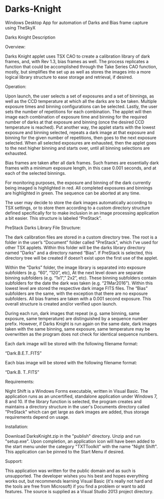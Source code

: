 # Darks-Knight
Windows Desktop  App for automation of Darks and Bias frame capture using TheSkyX

Darks Knight Description

Overview: 

Darks Knight applet uses TSX CAO to create a calibration library of dark frames, and, with Rev 1.3, bias frames as well.  The process replicates a function that could be accomplished through the Take Series CAO function, mostly, but simplifies the set up as well as stores the images into a more logical library structure to ease storage and retrieval, if desired.

Operation: 

Upon launch, the user selects a set of exposures and a set of binnings, as well as the CCD temperature at which all the darks are to be taken.  Multiple exposure times and binning configurations can be selected.  Lastly, the user sets the number of repetitions for each combination.  The applet will then image each combination of exposure time and binning for the required number of darks at that exposure and binning (once the desired CCD temperature is reached).  Put another way, the applet starts with the lowest exposure and binning selected, repeats a dark image at that exposure and binning for the given number of repetitions, then goes to the next exposure selected.  When all selected exposures are exhausted, then the applet goes to the next higher binning and starts over, until all binning selections are exhausted.

Bias frames are taken after all dark frames.  Such frames are essentially dark frames with a minimum exposure length, in this case 0.001 seconds, and at each of the selected binnings.

For monitoring purposes, the exposure and binning of the dark currently being imaged is highlighted in red.  All completed exposures and binnings are highlighted in green. The sequence can be aborted at any time.
   
The user may decide to store the dark images automatically according to TSX settings, or to store them according to a custom directory structure defined specifically for to make inclusion in an image processing application a bit easier.  This structure is labeled “PreStack”.

PreStack Darks Library File Structure:

The dark calibration files are stored in a custom directory tree.  The root is a folder in the user’s “Document” folder called "PreStack", which I’ve used for other TSX applets.  Within this folder will be the darks library directory named "Darks" and a directory named “Bias”.  If PreStack is selected, this directory tree will be created if doesn’t exist upon the first use of the applet.  
    
Within the “Darks” folder, the image library is separated into exposure subfolders (e.g. “60”, “120”, etc), At the next level down are separate binning subfolders (e.g. “1x1”,” 2x2”, etc).  These binning subfolders contain subfolders for the date the dark was taken (e.g. “21Mar2016”).  Within this lowest level are stored the respective dark image FITS files.  The “Bias” subfolders are the same, with the exception that there are no exposure subfolders.  All bias frames are taken with a 0.001 second exposure.  This overall structure is created and/or verified upon launch. 

During each run, dark images that repeat (e.g. same binning, same exposure, same temperature) are distinguished by a sequence number prefix.  However, if Darks Knight is run again on the same date, 
dark images taken with the same binning, same exposure, same temperature may be overwritten as the program does not check for identical sequence numbers.  

Each dark image will be stored with the following filename format:

   “Dark.B<binning>.E<time in seconds>.T<temperature>.<sequence number>.FITS”

Each bias image will be stored with the following filename format:

   “Dark.B<binning>. T<temperature>.<sequence number>.FITS”

Requirements:  

Night Shift is a Windows Forms executable, written in Visual Basic.  The application runs as an uncertified, standalone application under Windows 7, 8 and 10.  If the library function is selected, the program creates and maintains a directory structure in the user's Documents directory called "PreStack" which can get large as dark images are added, thus storage requirements depend on usage.  

Installation:  

Download DarksKnight.zip in the "publish" directory.  Unzip and run "setup.exe".  Upon completion, an application icon will have been added to the start menu under the category "TXTToolkit" with the name "Night Shift".  This application can be pinned to the Start Menu if desired.

Support:  

This application was written for the public domain and as such is unsupported. The developer wishes you his best and hopes everything works out, but recommends learning Visual Basic (it's really not hard and the tools are free from Microsoft) if you find a problem or want to add features.  The source is supplied as a Visual Studio 2013 project directory.
